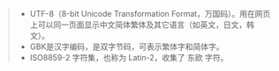 > - UTF-8（8-bit Unicode Transformation Format，万国码）。用在网页上可以同一页面显示中文简体繁体及其它语言（如英文，日文，韩文）。
> - GBK是汉字编码，是双字节码，可表示繁体字和简体字。
> - ISO8859-2 字符集，也称为 Latin-2，收集了 东欧 字符。